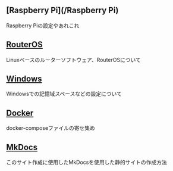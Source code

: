 ## [Raspberry Pi](/Raspberry Pi)
Raspberry Piの設定やあれこれ

## [RouterOS](/RouterOS)
Linuxベースのルーターソフトウェア、RouterOSについて

## [Windows](/Windows)
Windowsでの記憶域スペースなどの設定について

## [Docker](/Docker)
docker-composeファイルの寄せ集め

## [MkDocs](/mkdocs)
このサイト作成に使用したMkDocsを使用した静的サイトの作成方法  
